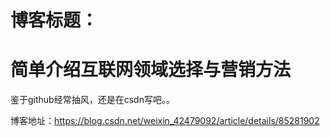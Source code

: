# 博客标题：

# 简单介绍互联网领域选择与营销方法

鉴于github经常抽风，还是在csdn写吧。。

博客地址：https://blog.csdn.net/weixin_42479092/article/details/85281902